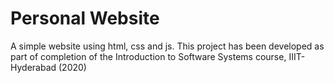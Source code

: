 # Personal Website
A simple website using html, css and js. This project has been developed as part of completion of the Introduction to Software Systems course, IIIT-Hyderabad (2020)

